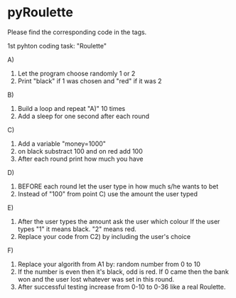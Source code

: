 # pyRoulette
Please find the corresponding code in the tags.


1st pyhton coding task: "Roulette"


A)
1. Let the program choose randomly 1 or 2
2. Print "black" if 1 was chosen and "red" if it was 2


B)
1. Build a loop and repeat "A)" 10 times
2. Add a sleep for one second after each round


C)
1. Add a variable "money=1000"
2. on black substract 100 and on red add 100
3. After each round print how much you have


D)
1. BEFORE each round let the user type in how much s/he wants to bet
2. Instead of "100" from point C) use the amount the user typed


E)
1. After the user types the amount ask the user which colour
If the user types "1" it means black. "2" means red.
2. Replace your code from C2) by including the user's choice


F)
1. Replace your algorith from A1 by: random number from 0 to 10
2. If the number is even then it's black, odd is red. If 0 came then the bank won and the user lost whatever was set in this round.
3. After successful testing increase from 0-10 to 0-36 like a real Roulette.
